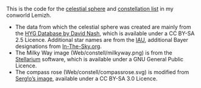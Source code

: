 This is the code for the [celestial sphere](https://lemizh.conlang.org/appendix/constell/webgl.php) and [constellation list](https://lemizh.conlang.org/appendix/constell.php) in my conworld Lemizh.

* The data from which the celestial sphere was created are mainly from the [HYG Database by David Nash](https://github.com/astronexus/HYG-Database), which is available under a CC BY-SA 2.5 Licence. Additional star names are from the [IAU](https://www.iau.org/public/themes/naming_stars/), additional Bayer designations from [In-The-Sky.org](https://in-the-sky.org/data/catalogue.php?cat=Bayer).
* The Milky Way image (Web/constell/milkyway.png) is from the [Stellarium](https://stellarium.org/) software, which is available under a GNU General Public Licence.
* The compass rose (Web/constell/compassrose.svg) is modified from [Serg!o’s image](https://commons.wikimedia.org/wiki/File:Compass_Rose_English_North.svg), available under a CC BY-SA 3.0 Licence.